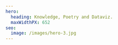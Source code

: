 ```yaml
---
hero:
  heading: Knowledge, Poetry and Dataviz.
  maxWidthPX: 652
seo:
  image: /images/hero-3.jpg
---
```

